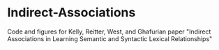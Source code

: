 # Indirect-Associations
Code and figures for Kelly, Reitter, West, and Ghafurian paper "Indirect Associations in Learning Semantic and Syntactic Lexical Relationships"
